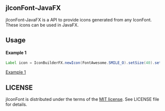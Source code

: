 ## jIconFont-JavaFX

jIconFont-JavaFX is a API to provide icons generated from any IconFont. These icons can be used in JavaFX.

## Usage

#### Example 1

```java
Label icon = IconBuilderFX.newIcon(FontAwesome.SMILE_O).setSize(40).setColor(Color.DARKGREEN).buildLabel();
```
[Example 1](http://jiconfont.github.io/images/javafx-example1.png)

## LICENSE
jIconFont is distributed under the terms of the [MIT license](http://opensource.org/licenses/mit-license.html). See LICENSE file for details.


